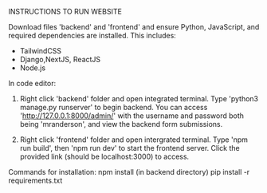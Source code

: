 INSTRUCTIONS TO RUN WEBSITE 

Download files 'backend' and 'frontend' and ensure Python, JavaScript, and required dependencies are installed.
This includes:
- TailwindCSS
- Django,NextJS, ReactJS
- Node.js

In code editor:
1. Right click 'backend' folder and open integrated terminal. Type 'python3 manage.py runserver' to begin backend.
    You can access 'http://127.0.0.1:8000/admin/' with the username and password both being 'mranderson', and view the backend form submissions.

2. Right click 'frontend' folder and open intergrated terminal. Type 'npm run build', then 'npm run dev' to start the frontend server.
    Click the provided link (should be localhost:3000) to access.


Commands for installation:
npm install
(in backend directory) pip install -r requirements.txt
